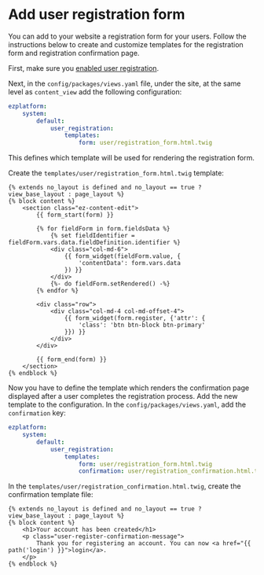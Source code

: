 # Add user registration form

You can add to your website a registration form for your users.
Follow the instructions below to create and customize templates for the registration form and registration confirmation page.

First, make sure you [enabled user registration](../../../tutorials/platform_beginner/8_enable_account_registration.md#enable-registration).

Next, in the `config/packages/views.yaml` file, under the site, at the same level as `content_view` add the following configuration:

``` yaml
ezplatform:
    system:
        default:
            user_registration:
                templates:
                    form: user/registration_form.html.twig
```
This defines which template will be used for rendering the registration form.

Create the `templates/user/registration_form.html.twig` template:

``` html+twig
{% extends no_layout is defined and no_layout == true ? view_base_layout : page_layout %}
{% block content %}
    <section class="ez-content-edit">
        {{ form_start(form) }}

        {% for fieldForm in form.fieldsData %}
            {% set fieldIdentifier = fieldForm.vars.data.fieldDefinition.identifier %}
            <div class="col-md-6">
                {{ form_widget(fieldForm.value, {
                    'contentData': form.vars.data
                }) }}
            </div>
            {%- do fieldForm.setRendered() -%}
        {% endfor %}

        <div class="row">
            <div class="col-md-4 col-md-offset-4">
                {{ form_widget(form.register, {'attr': {
                    'class': 'btn btn-block btn-primary'
                }}) }}
            </div>
        </div>

        {{ form_end(form) }}
    </section>
{% endblock %}
```

Now you have to define the template which renders the confirmation page displayed after a user completes the registration process.
Add the new template to the configuration. In the `config/packages/views.yaml`, add the `confirmation` key:

``` yaml
ezplatform:
    system:
        default:
            user_registration:
                templates:
                    form: user/registration_form.html.twig
                    confirmation: user/registration_confirmation.html.twig
```

In the `templates/user/registration_confirmation.html.twig`, create the confirmation template file:

``` html+twig
{% extends no_layout is defined and no_layout == true ? view_base_layout : page_layout %}
{% block content %}
    <h1>Your account has been created</h1>
    <p class="user-register-confirmation-message">
        Thank you for registering an account. You can now <a href="{{ path('login') }}">login</a>.
    </p>
{% endblock %}
```
